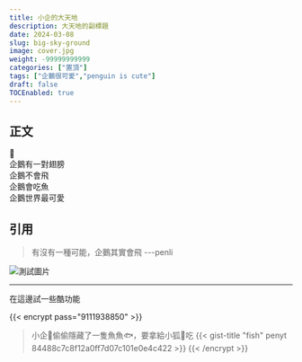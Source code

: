 ```yaml
---
title: 小企的大天地
description: 大天地的副標題
date: 2024-03-08
slug: big-sky-ground
image: cover.jpg
weight: -99999999999
categories: ["置頂"]
tags: ["企鵝很可愛","penguin is cute"]
draft: false
TOCEnabled: true
---
```


## 正文

🐧  
企鵝有一對翅膀  
企鵝不會飛  
企鵝會吃魚  
企鵝世界最可愛  

## 引用

> 有沒有一種可能，企鵝其實會飛 ---penli

![測試圖片](penguin.jpeg)
  
---

在這邊試一些酷功能  

{{< encrypt pass="9111938850" >}}
> 小企🐧偷偷隱藏了一隻魚魚🐟，要拿給小狐🦊吃
{{< gist-title "fish" penyt 84488c7c8f12a0ff7d07c101e0e4c422 >}}
{{< /encrypt >}}


